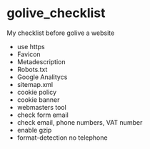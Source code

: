 # golive_checklist
My checklist before golive a website

- use https
- Favicon
- Metadescription
- Robots.txt
- Google Analitycs
- sitemap.xml
- cookie policy 
- cookie banner
- webmasters tool
- check form email
- check email, phone numbers, VAT number
- enable gzip
- format-detection no telephone
